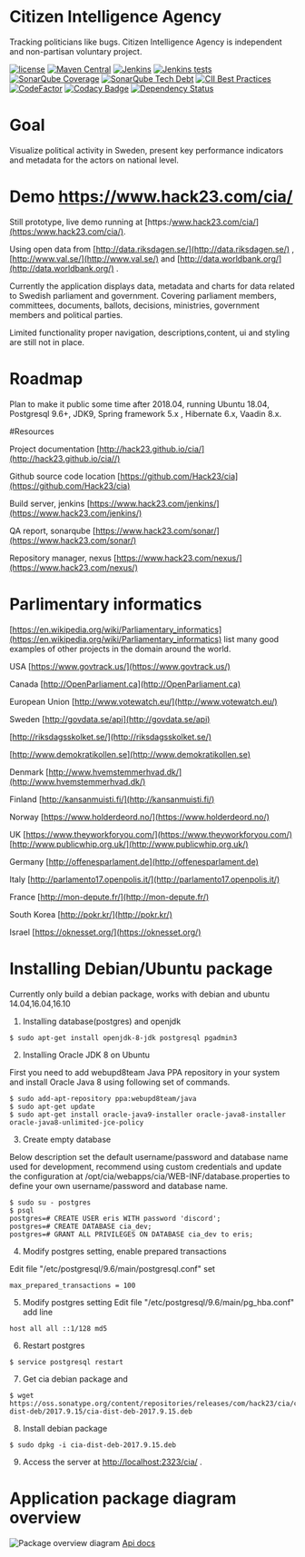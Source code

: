 # Citizen Intelligence Agency

Tracking politicians like bugs. Citizen Intelligence Agency is independent and non-partisan voluntary project.


[![license](https://img.shields.io/github/license/Hack23/cia.svg)](https://raw.githubusercontent.com/Hack23/cia/master/citizen-intelligence-agency/LICENSE.txt)
[![Maven Central](https://img.shields.io/maven-central/v/com.hack23.cia/cia-dist-deb.svg)](http://mvnrepository.com/artifact/com.hack23.cia/cia-dist-deb)
[![Jenkins](https://img.shields.io/jenkins/s/https/www.hack23.com/jenkins/view/SystemQualityAssesment/job/Citizen-Intelligence-Agency-Complete-site-sonar-report.svg)](https://www.hack23.com/jenkins/)
[![Jenkins tests](https://img.shields.io/jenkins/t/https/www.hack23.com/jenkins/view/SystemQualityAssesment/job/Citizen-Intelligence-Agency-Complete-site-sonar-report.svg)](https://www.hack23.com/jenkins/job/Citizen-Intelligence-Agency-Complete-site-sonar-report/lastCompletedBuild/testReport/)
[![SonarQube Coverage](https://img.shields.io/sonar/https/www.hack23.com/sonar/com.hack23.cia:parent-pom/coverage.svg)](https://www.hack23.com/sonar/component_measures/domain/Coverage?id=com.hack23.cia%3Aparent-pom)
[![SonarQube Tech Debt](https://img.shields.io/sonar/https/www.hack23.com/sonar/com.hack23.cia:parent-pom/tech_debt.svg)](https://www.hack23.com/sonar/dashboard?id=com.hack23.cia%3Aparent-pom&did=1)
[![CII Best Practices](https://bestpractices.coreinfrastructure.org/projects/770/badge)](https://bestpractices.coreinfrastructure.org/projects/770)
[![CodeFactor](https://www.codefactor.io/repository/github/hack23/cia/badge)](https://www.codefactor.io/repository/github/hack23/cia)
[![Codacy Badge](https://api.codacy.com/project/badge/Grade/c4eb92f487d34c19887c8acec110fb6f)](https://www.codacy.com/app/pethers/cia?utm_source=github.com&amp;utm_medium=referral&amp;utm_content=Hack23/cia&amp;utm_campaign=Badge_Grade)
[![Dependency Status](https://www.versioneye.com/user/projects/579d1107aa78d500469f9b84/badge.svg?style=flat-square)](https://www.versioneye.com/user/projects/579d1107aa78d500469f9b84)

# Goal

Visualize political activity in Sweden, present key performance indicators and metadata for the actors on national level.


# Demo https://www.hack23.com/cia/

Still prototype, live demo running at [https:/www.hack23.com/cia/](https:/www.hack23.com/cia/).

Using open data from  [http://data.riksdagen.se/](http://data.riksdagen.se/) , [http://www.val.se/](http://www.val.se/) and [http://data.worldbank.org/](http://data.worldbank.org/) .

Currently the application displays data, metadata and charts for data related to Swedish parliament and government. Covering parliament members, committees, documents, ballots, decisions, ministries, government members and political parties.

Limited functionality proper navigation, descriptions,content, ui and styling are still not in place.



# Roadmap

Plan to make it public some time after 2018.04, running Ubuntu 18.04, Postgresql 9.6+, JDK9, Spring framework 5.x , Hibernate 6.x, Vaadin 8.x.


#Resources

Project documentation [http://hack23.github.io/cia/](http://hack23.github.io/cia//)

Github source code location [https://github.com/Hack23/cia](https://github.com/Hack23/cia)

Build server, jenkins [https://www.hack23.com/jenkins/](https://www.hack23.com/jenkins/)

QA report, sonarqube [https://www.hack23.com/sonar/](https://www.hack23.com/sonar/)

Repository manager, nexus [https://www.hack23.com/nexus/](https://www.hack23.com/nexus/)

# Parlimentary informatics

[https://en.wikipedia.org/wiki/Parliamentary_informatics](https://en.wikipedia.org/wiki/Parliamentary_informatics) list many good examples of other projects in the domain around the world.

USA
[https://www.govtrack.us/](https://www.govtrack.us/)

Canada
[http://OpenParliament.ca](http://OpenParliament.ca)

European Union
[http://www.votewatch.eu/](http://www.votewatch.eu/)

Sweden
[http://govdata.se/api](http://govdata.se/api)

[http://riksdagsskolket.se/](http://riksdagsskolket.se/)

[http://www.demokratikollen.se](http://www.demokratikollen.se)


Denmark
[http://www.hvemstemmerhvad.dk/](http://www.hvemstemmerhvad.dk/)

Finland
[http://kansanmuisti.fi/](http://kansanmuisti.fi/)

Norway
[https://www.holderdeord.no/](https://www.holderdeord.no/)

UK
[https://www.theyworkforyou.com/](https://www.theyworkforyou.com/)
[http://www.publicwhip.org.uk/](http://www.publicwhip.org.uk/)

Germany
[http://offenesparlament.de](http://offenesparlament.de)

Italy
[http://parlamento17.openpolis.it/](http://parlamento17.openpolis.it/)

France
[http://mon-depute.fr/](http://mon-depute.fr/)

South Korea
[http://pokr.kr/](http://pokr.kr/)

Israel
[https://oknesset.org/](https://oknesset.org/)



# Installing Debian/Ubuntu package

 Currently only build a debian package, works with debian and ubuntu 14.04,16.04,16.10


1. Installing database(postgres) and openjdk

```
$ sudo apt-get install openjdk-8-jdk postgresql pgadmin3
```


2. Installing Oracle JDK 8 on Ubuntu

First you need to add webupd8team Java PPA repository in your system and install Oracle Java 8 using following set of commands.

```
$ sudo add-apt-repository ppa:webupd8team/java
$ sudo apt-get update
$ sudo apt-get install oracle-java9-installer oracle-java8-installer oracle-java8-unlimited-jce-policy
```

3. Create empty database

Below description set the default username/password and database name used for development, recommend using custom credentials and update the configuration at /opt/cia/webapps/cia/WEB-INF/database.properties to define your own username/password and database name.

```
$ sudo su - postgres
$ psql
postgres=# CREATE USER eris WITH password 'discord';
postgres=# CREATE DATABASE cia_dev;
postgres=# GRANT ALL PRIVILEGES ON DATABASE cia_dev to eris;
```

4. Modify postgres setting, enable prepared transactions

Edit file "/etc/postgresql/9.6/main/postgresql.conf" set

```
max_prepared_transactions = 100
```


5. Modify postgres setting
Edit file "/etc/postgresql/9.6/main/pg_hba.conf" add line

```
host all all ::1/128 md5
```


6. Restart postgres

```
$ service postgresql restart
```

7. Get cia debian package and


```
$ wget https://oss.sonatype.org/content/repositories/releases/com/hack23/cia/cia-dist-deb/2017.9.15/cia-dist-deb-2017.9.15.deb
```


8. Install debian package

```
$ sudo dpkg -i cia-dist-deb-2017.9.15.deb
```


9. Access the server at [http://localhost:2323/cia/](http://localhost:2323/cia/) .


# Application package diagram overview

![Package overview diagram](https://www.hack23.com/jenkins/job/Citizen-Intelligence-Agency-Complete-Javadoc/lastSuccessfulBuild/artifact/citizen-intelligence-agency/target/apidocs/overview-summary.png)
[Api docs](https://www.hack23.com/jenkins/job/Citizen-Intelligence-Agency-Complete-Javadoc/lastSuccessfulBuild/artifact/citizen-intelligence-agency/target/apidocs/index.html)
